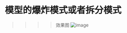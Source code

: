 # 模型的爆炸模式或者拆分模式
>>>>效果图
![image](https://github.com/Emerson92/SplitMode/tree/master/Logo/SplitShow.gif)
